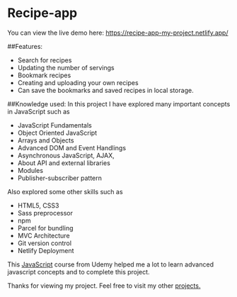 # Recipe-app

You can view the live demo here: https://recipe-app-my-project.netlify.app/


##Features:
- Search for recipes
- Updating the number of servings
- Bookmark recipes
- Creating and uploading your own recipes
- Can save the bookmarks and saved recipes in local storage.

##Knowledge used:
In this project I have explored many important concepts in JavaScript such as
- JavaScript Fundamentals
- Object Oriented JavaScript
- Arrays and Objects
- Advanced DOM and Event Handlings
- Asynchronous JavaScript, AJAX, 
- About API and external libraries
- Modules
- Publisher-subscriber pattern

Also explored some other skills such as
- HTML5, CSS3
- Sass preprocessor
- npm
- Parcel for bundling
- MVC Architecture
- Git version control
- Netlify Deployment

This [JavaScript](https://www.udemy.com/certificate/UC-cdb84c47-af64-4fa4-b133-8e56124f8846/) course from Udemy helped me a lot to learn advanced javascript concepts and to complete this project.

Thanks for viewing my project. Feel free to visit my other [projects.](https://github.com/suryad6201?tab=repositories)
